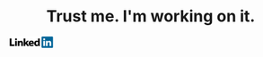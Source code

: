 <h1 align="center">
  <b> Trust me. I'm working on it. </b>
</h1>

<a href="https://www.linkedin.com/in/fernandochaza"><img src="imgs/LinkedIn_Logo.png" alt="LinkedIn" width="78" height="21"></a>

<!--
**fernandochaza/fernandochaza** is a ✨ _special_ ✨ repository because its `README.md` (this file) appears on your GitHub profile.

Here are some ideas to get you started:

- 🔭 I’m currently working on ...
- 🌱 I’m currently learning ...
- 👯 I’m looking to collaborate on ...
- 🤔 I’m looking for help with ...
- 💬 Ask me about ...
- 📫 How to reach me: ...
- 😄 Pronouns: ...
- ⚡ Fun fact: ...
-->

